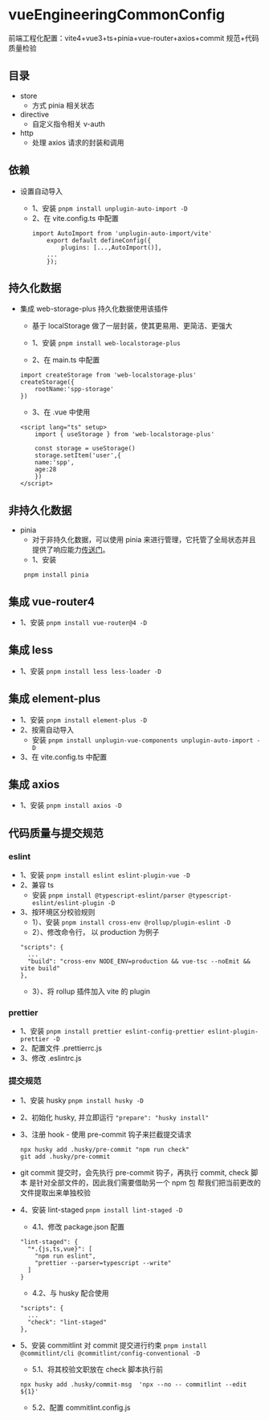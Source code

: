 # vueEngineeringCommonConfig

前端工程化配置：vite4+vue3+ts+pinia+vue-router+axios+commit 规范+代码质量检验

## 目录

- store
  - 方式 pinia 相关状态
- directive
  - 自定义指令相关 v-auth
- http
  - 处理 axios 请求的封装和调用

## 依赖

- 设置自动导入

  - 1、安装
    `pnpm install unplugin-auto-import -D`
  - 2、在 vite.config.ts 中配置
    ```
    import AutoImport from 'unplugin-auto-import/vite'
        export default defineConfig({
            plugins: [...,AutoImport()],
        ...
        });
    ```

## 持久化数据

- 集成 web-storage-plus 持久化数据使用该插件

  - 基于 localStorage 做了一层封装，使其更易用、更简洁、更强大

  - 1、安装
    `pnpm install web-localstorage-plus`
  - 2、在 main.ts 中配置

  ```
  import createStorage from 'web-localstorage-plus'
  createStorage({
      rootName:'spp-storage'
  })
  ```

  - 3、在 .vue 中使用

  ```
  <script lang="ts" setup>
      import { useStorage } from 'web-localstorage-plus'

      const storage = useStorage()
      storage.setItem('user',{
      name:'spp',
      age:28
      })
  </script>
  ```

## 非持久化数据

- pinia
  - 对于非持久化数据，可以使用 pinia 来进行管理，它托管了全局状态并且提供了响应能力[传送门](https://pinia.web3doc.top/getting-started.html)。
  - 1、安装
  ```
   pnpm install pinia
  ```

## 集成 vue-router4

- 1、安装
  `pnpm install vue-router@4 -D`

## 集成 less

- 1、安装
  `pnpm install less less-loader -D`

## 集成 element-plus

- 1、安装
  `pnpm install element-plus -D`
- 2、按需自动导入
  - 安装
    `pnpm install unplugin-vue-components unplugin-auto-import -D`
- 3、在 vite.config.ts 中配置

## 集成 axios

- 1、安装
  `pnpm install axios -D`

## 代码质量与提交规范

### eslint

- 1、安装
  `pnpm install eslint eslint-plugin-vue -D`
- 2、兼容 ts
  - 安装
    `pnpm install @typescript-eslint/parser @typescript-eslint/eslint-plugin -D`
- 3、按环境区分校验规则
  - 1）、安装
    `pnpm install cross-env @rollup/plugin-eslint -D`
  - 2）、修改命令行， 以 production 为例子
  ```
  "scripts": {
    ...
    "build": "cross-env NODE_ENV=production && vue-tsc --noEmit && vite build"
  },
  ```
  - 3）、将 rollup 插件加入 vite 的 plugin

### prettier

- 1、安装
  `pnpm install prettier eslint-config-prettier eslint-plugin-prettier -D`
- 2、配置文件 .prettierrc.js
- 3、修改 .eslintrc.js

### 提交规范

- 1、安装 husky
  `pnpm install husky -D`
- 2、初始化 husky, 并立即运行
  `"prepare": "husky install"`
- 3、注册 hook - 使用 pre-commit 钩子来拦截提交请求

  ```
  npx husky add .husky/pre-commit "npm run check"
  git add .husky/pre-commit

  ```

- git commit 提交时，会先执行 pre-commit 钩子，再执行 commit, check 脚本 是针对全部文件的，因此我们需要借助另一个 npm 包 帮我们把当前更改的文件提取出来单独校验
- 4、安装 lint-staged
  `pnpm install lint-staged -D`
  - 4.1、修改 package.json 配置
  ```
  "lint-staged": {
    "*.{js,ts,vue}": [
      "npm run eslint",
      "prettier --parser=typescript --write"
    ]
  }
  ```
  - 4.2、与 husky 配合使用
  ```
  "scripts": {
    ...
    "check": "lint-staged"
  },
  ```
- 5、安装 commitlint 对 commit 提交进行约束
  `pnpm install @commitlint/cli @commitlint/config-conventional -D`

  - 5.1、将其校验文职放在 check 脚本执行前

  ```
  npx husky add .husky/commit-msg  'npx --no -- commitlint --edit ${1}'
  ```

  - 5.2、配置 commitlint.config.js
